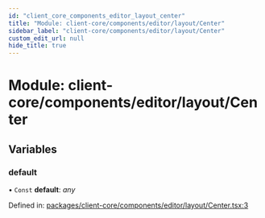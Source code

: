 ```yaml
---
id: "client_core_components_editor_layout_center"
title: "Module: client-core/components/editor/layout/Center"
sidebar_label: "client-core/components/editor/layout/Center"
custom_edit_url: null
hide_title: true
---
```


# Module: client-core/components/editor/layout/Center

## Variables

### default

• `Const` **default**: *any*

Defined in: [packages/client-core/components/editor/layout/Center.tsx:3](https://github.com/xr3ngine/xr3ngine/blob/5c3dcaef1/packages/client-core/components/editor/layout/Center.tsx#L3)
